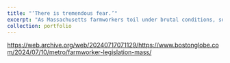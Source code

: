 ```yaml
---
title: "‘There is tremendous fear.’"
excerpt: "As Massachusetts farmworkers toil under brutal conditions, some push for legislative change. <br /> <br/><img src='/images/farmworkers_image.jpg'>"
collection: portfolio
---
```


https://web.archive.org/web/20240717071129/https://www.bostonglobe.com/2024/07/10/metro/farmworker-legislation-mass/ 
